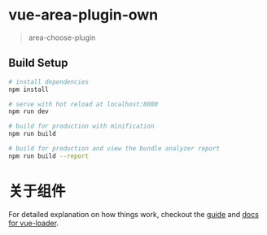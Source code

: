 # vue-area-plugin-own

> area-choose-plugin

## Build Setup

``` bash
# install dependencies
npm install

# serve with hot reload at localhost:8080
npm run dev

# build for production with minification
npm run build

# build for production and view the bundle analyzer report
npm run build --report
```

# 关于组件
For detailed explanation on how things work, checkout the [guide](http://vuejs-templates.github.io/webpack/) and [docs for vue-loader](http://vuejs.github.io/vue-loader).
